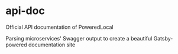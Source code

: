 # api-doc
Official API documentation of PoweredLocal

Parsing microservices' Swagger output to create a beautiful Gatsby-powered documentation site
